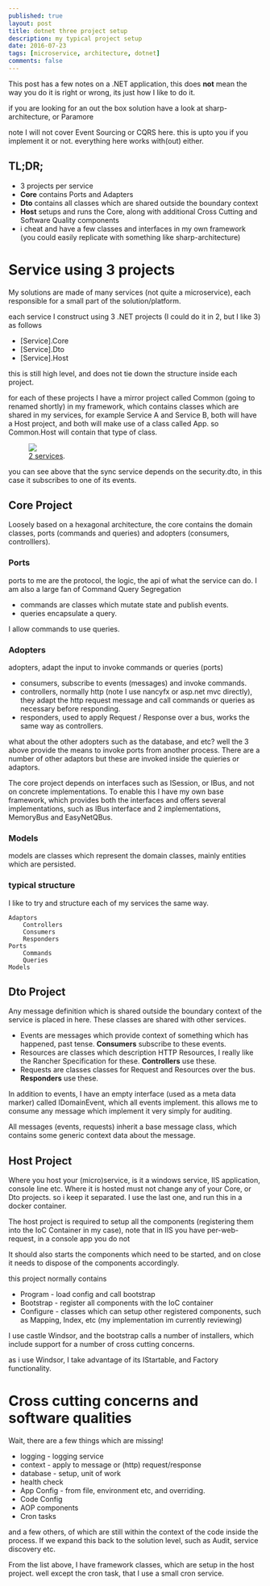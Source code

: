 ```yaml
---
published: true
layout: post
title: dotnet three project setup
description: my typical project setup
date: 2016-07-23
tags: [microservice, architecture, dotnet]
comments: false
---
```


This post has a few notes on a .NET application, this does **not** mean the way you do it is right or wrong, its just how I like to do it.

if you are looking for an out the box solution have a look at sharp-architecture, or Paramore

note I will not cover Event Sourcing or CQRS here. this is upto you if you implement it or not. everything here works with(out) either.

## TL;DR;
- 3 projects per service
- **Core** contains Ports and Adapters
- **Dto** contains all classes which are shared outside the boundary context
- **Host** setups and runs the Core, along with additional Cross Cutting and Software Quality components
- i cheat and have a few classes and interfaces in my own framework (you could easily replicate with something like sharp-architecture)

# Service using 3 projects 

My solutions are made of many services (not quite a microservice), each responsible for a small part of the solution/platform.

each service I construct using 3 .NET projects (I could do it in 2, but I like 3) as follows

- [Service].Core
- [Service].Dto
- [Service].Host

this is still high level, and does not tie down the structure inside each project.

for each of these projects I have a mirror project called Common (going to renamed shortly) in my framework, which contains classes which are shared in my services, for example Service A and Service B, both will have a Host project, and both will make use of a class called App. so Common.Host will contain that type of class.

<figure>
	<a href="http://dbones.github.io/images/posts/2016/ms-project-struct/dotnet-3-project-structure.png"><img src="http://dbones.github.io/images/posts/2016/ms-project-struct/dotnet-3-project-structure.png" /></a>
	<figcaption><a href="http://dbones.github.io/images/posts/2016/ms-project-struct/dotnet-3-project-structure.png" title="2 services">2 services</a>.</figcaption>
</figure>

you can see above that the sync service depends on the security.dto, in this case it subscribes to one of its events.

## Core Project

Loosely based on a hexagonal architecture, the core contains the domain classes, ports (commands and queries) and adopters (consumers, controlllers).

### Ports

ports to me are the protocol, the logic, the api of what the service can do. I am also a large fan of Command Query Segregation

- commands are classes which mutate state and publish events. 
- queries encapsulate a query.

I allow commands to use queries.

### Adopters

adopters, adapt the input to invoke commands or queries (ports)

- consumers, subscribe to events (messages) and invoke commands.
- controllers, normally http (note I use nancyfx or asp.net mvc directly), they adapt the http request message and call commands or queries as necessary before responding.
- responders, used to apply Request / Response over a bus, works the same way as controllers.

what about the other adopters such as the database, and etc? well the 3 above provide the means to invoke ports from another process. There are a number of other adaptors but these are invoked inside the quieries or adaptors.

The core project depends on interfaces such as ISession, or IBus, and not on concrete implementations. To enable this I have my own base framework, which provides both the interfaces and offers several implementations, such as IBus interface and 2 implementations, MemoryBus and EasyNetQBus.

### Models

models are classes which represent the domain classes, mainly entities which are persisted.

### typical structure

I like to try and structure each of my services the same way.  

```
Adaptors
    Controllers
    Consumers
    Responders
Ports
    Commands
    Queries
Models
```

## Dto Project

Any message definition which is shared outside the boundary context of the service is placed in here. These classes are shared with other services.

- Events are messages which provide context of something which has happened, past tense. **Consumers** subscribe to these events.
- Resources are classes which description HTTP Resources, I really like the Rancher Specification for these. **Controllers** use these.
- Requests are classes classes for Request and Resources over the bus. **Responders** use these.

In addition to events, I have an empty interface (used as a meta data marker) called IDomainEvent, which all events implement. this allows me to consume any message which implement it very simply for auditing.

All messages (events, requests) inherit a base message class, which contains some generic context data about the message.

## Host Project

Where you host your (micro)service, is it a windows service, IIS application, console line etc. Where it is hosted must not change any of your Core, or Dto projects. so i keep it separated. I use the last one, and run this in a docker container.

The host project is required to setup all the components (registering them into the IoC Container in my case), note that in IIS you have per-web-request, in a console app you do not

It should also starts the components which need to be started, and on close it needs to dispose of the components accordingly. 

this project normally contains

- Program - load config and call bootstrap
- Bootstrap - register all components with the IoC container 
- Configure - classes which can setup other registered components, such as Mapping, Index, etc (my implementation im currently reviewing)

I use castle Windsor, and the bootstrap calls a number of installers, which include support for a number of cross cutting concerns.

as i use Windsor, I take advantage of its IStartable, and Factory functionality.

# Cross cutting concerns and software qualities

Wait, there are a few things which are missing!

- logging - logging service
- context - apply to message or (http) request/response 
- database - setup, unit of work
- health check
- App Config - from file, environment etc, and overriding. 
- Code Config
- AOP components
- Cron tasks

and a few others, of which are still within the context of the code inside the process. If we expand this back to the solution level, such as Audit, service discovery etc.

From the list above, I have framework classes, which are setup in the host project. well except the cron task, that I use a small cron service.